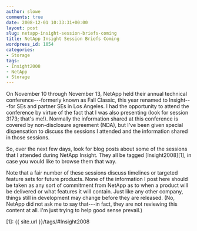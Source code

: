```yaml
---
author: slowe
comments: true
date: 2008-12-01 10:33:31+00:00
layout: post
slug: netapp-insight-session-briefs-coming
title: NetApp Insight Session Briefs Coming
wordpress_id: 1054
categories:
- Storage
tags:
- Insight2008
- NetApp
- Storage
---
```


On November 10 through November 13, NetApp held their annual technical conference---formerly known as Fall Classic, this year renamed to Insight---for SEs and partner SEs in Los Angeles. I had the opportunity to attend the conference by virtue of the fact that I was also presenting (look for session 3173; that's me!). Normally the information shared at this conference is covered by non-disclosure agreement (NDA), but I've been given special dispensation to discuss the sessions I attended and the information shared in those sessions.

So, over the next few days, look for blog posts about some of the sessions that I attended during NetApp Insight. They all be tagged [Insight2008][1], in case you would like to browse them that way.

Note that a fair number of these sessions discuss timelines or targeted feature sets for future products. None of the information I post here should be taken as any sort of commitment from NetApp as to when a product will be delivered or what features it will contain. Just like any other company, things still in development may change before they are released. (No, NetApp did not ask me to say that---in fact, they are not reviewing this content at all. I'm just trying to help good sense prevail.)

[1]: {{ site.url }}/tags/#Insight2008
